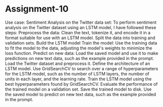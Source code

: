 # Assignment-10
Use case: Sentiment Analysis on the Twitter data set: To perform sentiment analysis on the Twitter dataset using an LSTM model, I have followed these steps: Preprocess the data: Clean the text, tokenize it, and encode it in a format suitable for use with an LSTM model. Split the data into training and validation sets. Build the LSTM model Train the model: Use the training data to fit the model to the data, adjusting the model's weights to minimize the loss function. Predict on new data: Load the saved model and use it to make predictions on new text data, such as the example provided in the prompt. Load the Twitter dataset and preprocess it. Define the architecture of an LSTM model. Use GridSearchCV to search over a range of hyperparameters for the LSTM model, such as the number of LSTM layers, the number of units in each layer, and the learning rate. Train the LSTM model using the best hyperparameters found by GridSearchCV. Evaluate the performance of the trained model on a validation set. Save the trained model to disk. Use the saved model to predict on new text data, such as the example provided in the prompt.

